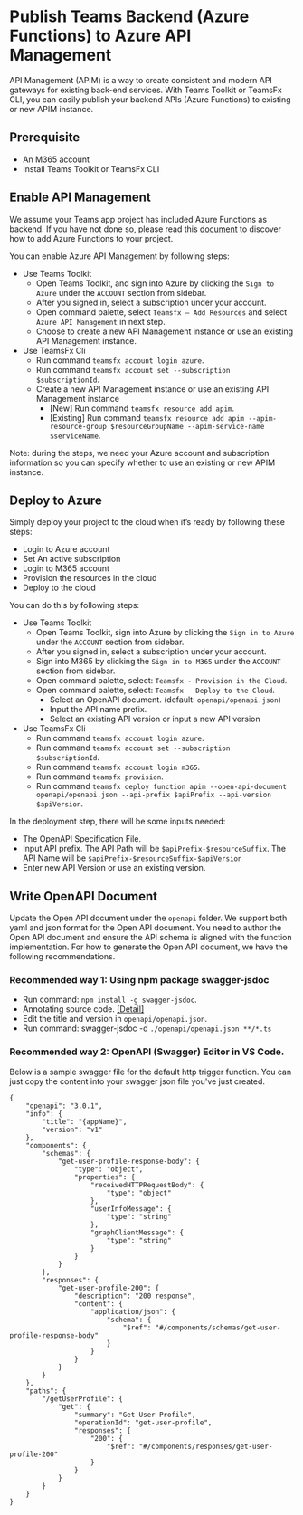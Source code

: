 # Publish Teams Backend (Azure Functions) to Azure API Management 

API Management (APIM) is a way to create consistent and modern API gateways for existing back-end services. With Teams Toolkit or TeamsFx CLI, you can easily publish your backend APIs (Azure Functions) to existing or new APIM instance. 

## Prerequisite
- An M365 account 
- Install Teams Toolkit or TeamsFx CLI 

## Enable API Management
We assume your Teams app project has included Azure Functions as backend. If you have not done so, please read this [document](../api/readme.md) to discover how to add Azure Functions to your project.  

You can enable Azure API Management by following steps:
- Use Teams Toolkit
  - Open Teams Toolkit, and sign into Azure by clicking the `Sign to Azure` under the `ACCOUNT` section from sidebar. 
  - After you signed in, select a subscription under your account. 
  - Open command palette, select `Teamsfx – Add Resources` and select `Azure API Management` in next step. 
  - Choose to create a new API Management instance or use an existing API Management instance.
- Use TeamsFx Cli
  - Run command `teamsfx account login azure`.
  - Run command `teamsfx account set --subscription $subscriptionId`.
  - Create a new API Management instance or use an existing API Management instance
    - [New] Run command `teamsfx resource add apim`.
    - [Existing] Run command `teamsfx resource add apim --apim-resource-group $resourceGroupName --apim-service-name $serviceName`.

Note: during the steps, we need your Azure account and subscription information so you can specify whether to use an existing or new APIM instance. 

## Deploy to Azure
Simply deploy your project to the cloud when it’s ready by following these steps: 
- Login to Azure account 
- Set An active subscription 
- Login to M365 account
- Provision the resources in the cloud 
- Deploy to the cloud 

You can do this by following steps: 
- Use Teams Toolkit
  - Open Teams Toolkit, sign into Azure by clicking the `Sign in to Azure` under the `ACCOUNT` section from sidebar. 
  - After you signed in, select a subscription under your account.
  - Sign into M365 by clicking the  `Sign in to M365` under the `ACCOUNT` section from sidebar. 
  - Open command palette, select: `Teamsfx - Provision in the Cloud`.
  - Open command palette, select: `Teamsfx - Deploy to the Cloud`.
    - Select an OpenAPI document. (default: `openapi/openapi.json`)
    - Input the API name prefix. 
    - Select an existing API version or input a new API version
- Use TeamsFx Cli
  - Run command `teamsfx account login azure`.
  - Run command `teamsfx account set --subscription $subscriptionId`. 
  - Run command `teamsfx account login m365`.
  - Run command `teamsfx provision`. 
  - Run command `teamsfx deploy function apim --open-api-document openapi/openapi.json --api-prefix $apiPrefix --api-version $apiVersion`. 

In the deployment step, there will be some inputs needed: 
- The OpenAPI Specification File. 
- Input API prefix. The API Path will be `$apiPrefix-$resourceSuffix`. The API Name will be `$apiPrefix-$resourceSuffix-$apiVersion`
- Enter new API Version or use an existing version. 


## Write OpenAPI Document
Update the Open API document under the `openapi` folder. We support both yaml and json format for the Open API document. You need to author the Open API document and ensure the API schema is aligned with the function implementation. For how to generate the Open API document, we have the following recommendations.
### Recommended way 1: Using npm package swagger-jsdoc 
- Run command: `npm install -g swagger-jsdoc`. 
- Annotating source code. [[Detail]](https://github.com/Surnet/swagger-jsdoc/)
- Edit the title and version in `openapi/openapi.json`.
- Run command: swagger-jsdoc -d `./openapi/openapi.json **/*.ts`


### Recommended way 2: OpenAPI (Swagger) Editor in VS Code.
Below is a sample swagger file for the default http trigger function. You can just copy the content into your swagger json file you've just created. 

```
{ 
    "openapi": "3.0.1", 
    "info": { 
        "title": "{appName}", 
        "version": "v1" 
    }, 
    "components": { 
        "schemas": { 
            "get-user-profile-response-body": { 
                "type": "object", 
                "properties": { 
                    "receivedHTTPRequestBody": { 
                        "type": "object" 
                    }, 
                    "userInfoMessage": { 
                        "type": "string" 
                    }, 
                    "graphClientMessage": { 
                        "type": "string" 
                    } 
                } 
            } 
        }, 
        "responses": { 
            "get-user-profile-200": { 
                "description": "200 response", 
                "content": { 
                    "application/json": { 
                        "schema": { 
                            "$ref": "#/components/schemas/get-user-profile-response-body" 
                        } 
                    } 
                } 
            } 
        } 
    }, 
    "paths": { 
        "/getUserProfile": { 
            "get": { 
                "summary": "Get User Profile", 
                "operationId": "get-user-profile", 
                "responses": { 
                    "200": { 
                        "$ref": "#/components/responses/get-user-profile-200" 
                    } 
                } 
            } 
        } 
    } 
} 
```